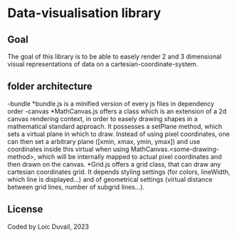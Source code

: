 # Data-visualisation library

## Goal

The goal of this library is to be able to easely render 2 and 3 dimensional visual representations of data on a cartesian-coordinate-system.

## folder architecture

-bundle
*bundle.js is a minified version of every js files in dependency order
-canvas
*MathCanvas.js offers a class which is an extension of a 2d canvas rendering context, in order to easely drawing shapes in a mathematical standard approach.
It possesses a setPlane method, which sets a virtual plane in which to draw. Instead of using pixel coordinates, one can then set a arbitrary plane (\[xmin, xmax, ymin, ymax\]) and use coordinates inside this virtual when using MathCanvas.&lt;some-drawing-method&gt;, which will be internally mapped to actual pixel coordinates and then drawn on the canvas.
\*Grid.js offers a grid class, that can draw any cartesian coordinates grid. It depends styling settings (for colors, lineWidth, which line is displayed...) and of geometrical settings (virtual distance between grid lines, number of subgrid lines...).

## License

Coded by Loic Duvail, 2023
